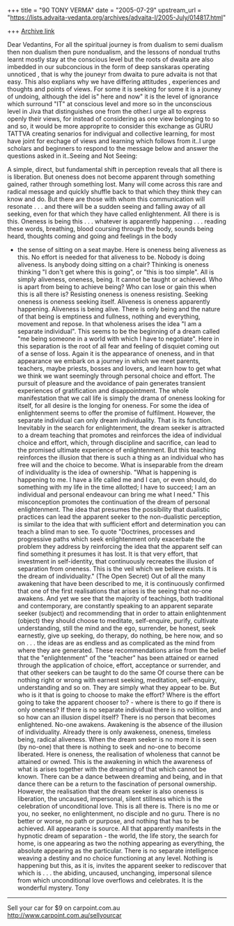 +++
title = "90 TONY VERMA"
date = "2005-07-29"
upstream_url = "https://lists.advaita-vedanta.org/archives/advaita-l/2005-July/014817.html"

+++
[Archive link](https://lists.advaita-vedanta.org/archives/advaita-l/2005-July/014817.html)

Dear Vedantins,
For all the spiritual journey is from dualism to semi dualism then non 
dualism then pure nondualism, and the lessons  of nondual truths learnt 
mostly stay at the conscious level but the roots of dwaita are also imbedded 
in our subconcious in the form of deep sanskaras operating unnoticed , that 
is why the jouneyr from dwaita to pure advaita is not that easy. This also 
explians why we have differing attitudes , experiences and thoughts and 
points of views.
For some it is seeking for some it is a jouney of undoing, although the idel 
is" here and now" it is the level of ignorance which surround "IT" at 
conscious level and more so in the unconscious level in Jiva that 
distinguishes one from the other.I urge all to express openly their views, 
for instead of considering as one view belonging to so and so, it would be 
more approprite to consider this exchange as GURU TATTVA creating senarios 
for indivigual and collective learning, for most have joint for exchage of 
views and learning which follows from it..I urge scholars and beginners to 
respond to the message below and answer the questions asked in it..Seeing 
and Not Seeing:

A simple, direct, but fundamental shift in perception reveals that all there 
is is liberation. But oneness does not become apparent through something 
gained, rather through something lost. Many will come across this rare and 
radical message and quickly shuffle back to that which they think they can 
know and do. But there are those with whom this communication will resonate 
. . . and there will be a sudden seeing and falling away of all seeking, 
even for that which they have called enlightenment.
All there is is this. Oneness is being this . . . whatever is apparently 
happening . . . reading these words, breathing, blood coursing through the 
body, sounds being heard, thoughts coming and going and feelings in the body 
- the sense of sitting on a seat maybe. Here is oneness being aliveness as 
this.
No effort is needed for that aliveness to be. Nobody is doing aliveness. Is 
anybody doing sitting on a chair? Thinking is oneness thinking "I don't get 
where this is going", or "this is too simple". All is simply aliveness, 
oneness, being. It cannot be taught or achieved. Who is apart from being to 
achieve being? Who can lose or gain this when this is all there is? 
Resisting oneness is oneness resisting. Seeking oneness is oneness seeking 
itself.
Aliveness is oneness apparently happening. Aliveness is being alive. There 
is only being and the nature of that being is emptiness and fullness, 
nothing and everything, movement and repose.
In that wholeness arises the idea "I am a separate individual". This seems 
to be the beginning of a dream called "me being someone in a world with 
which I have to negotiate".
Here in this separation is the root of all fear and feeling of disquiet 
coming out of a sense of loss. Again it is the appearance of oneness, and in 
that appearance we embark on a journey in which we meet parents, teachers, 
maybe priests, bosses and lovers, and learn how to get what we think we want 
seemingly through personal choice and effort. The pursuit of pleasure and 
the avoidance of pain generates transient experiences of gratification and 
disappointment. The whole manifestation that we call life is simply the 
drama of oneness looking for itself, for all desire is the longing for 
oneness.
For some the idea of enlightenment seems to offer the promise of fulfilment. 
However, the separate individual can only dream individuality. That is its 
function.
Inevitably in the search for enlightenment, the dream seeker is attracted to 
a dream teaching that promotes and reinforces the idea of individual choice 
and effort, which, through discipline and sacrifice, can lead to the 
promised ultimate experience of enlightenment. But this teaching reinforces 
the illusion that there is such a thing as an individual who has free will 
and the choice to become.
What is inseparable from the dream of individuality is the idea of 
ownership. "What is happening is happening to me. I have a life called me 
and I can, or even should, do something with my life in the time allotted; I 
have to succeed; I am an individual and personal endeavour can bring me what 
I need." This misconception promotes the continuation of the dream of 
personal enlightenment.
The idea that presumes the possibility that dualistic practices can lead the 
apparent seeker to the non-dualistic perception, is similar to the idea that 
with sufficient effort and determination you can teach a blind man to see. 
To quote "Doctrines, processes and progressive paths which seek 
enlightenment only exacerbate the problem they address by reinforcing the 
idea that the apparent self can find something it presumes it has lost. It 
is that very effort, that investment in self-identity, that continuously 
recreates the illusion of separation from oneness. This is the veil which we 
believe exists. It is the dream of individuality."
(The Open Secret)
Out of all the many awakening that have been described to me, it is 
continuously confirmed that one of the first realisations that arises is the 
seeing that no-one awakens. And yet we see that the majority of teachings, 
both traditional and contemporary, are constantly speaking to an apparent 
separate seeker (subject) and recommending that in order to attain 
enlightenment (object) they should choose to meditate, self-enquire, purify, 
cultivate understanding, still the mind and the ego, surrender, be honest, 
seek earnestly, give up seeking, do therapy, do nothing, be here now, and so 
on . . . the ideas are as endless and as complicated as the mind from where 
they are generated.
These recommendations arise from the belief that the "enlightenment" of the 
"teacher" has been attained or earned through the application of choice, 
effort, acceptance or surrender, and that other seekers can be taught to do 
the same
Of course there can be nothing right or wrong with earnest seeking, 
meditation, self-enquiry, understanding and so on. They are simply what they 
appear to be. But who is it that is going to choose to make the effort? 
Where is the effort going to take the apparent chooser to? - where is there 
to go if there is only oneness?
If there is no separate individual there is no volition, and so how can an 
illusion dispel itself?
There is no person that becomes enlightened. No-one awakens. Awakening is 
the absence of the illusion of individuality. Already there is only 
awakeness, oneness, timeless being, radical aliveness. When the dream seeker 
is no more it is seen (by no-one) that there is nothing to seek and no-one 
to become liberated.
Here is oneness, the realisation of wholeness that cannot be attained or 
owned. This is the awakening in which the awareness of what is arises 
together with the dreaming of that which cannot be known. There can be a 
dance between dreaming and being, and in that dance there can be a return to 
the fascination of personal ownership.
However, the realisation that the dream seeker is also oneness is 
liberation, the uncaused, impersonal, silent stillness which is the 
celebration of unconditional love. This is all there is.
There is no me or you, no seeker, no enlightenment, no disciple and no guru. 
There is no better or worse, no path or purpose, and nothing that has to be 
achieved.
All appearance is source. All that apparently manifests in the hypnotic 
dream of separation - the world, the life story, the search for home, is one 
appearing as two the nothing appearing as everything, the absolute appearing 
as the particular.
There is no separate intelligence weaving a destiny and no choice 
functioning at any level. Nothing is happening but this, as it is, invites 
the apparent seeker to rediscover that which is . . . the abiding, uncaused, 
unchanging, impersonal silence from which unconditional love overflows and 
celebrates. It is the wonderful mystery.
Tony

_________________________________________________________________
Sell your car for $9 on carpoint.com.au   
http://www.carpoint.com.au/sellyourcar



